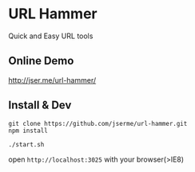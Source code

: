 # URL Hammer
Quick and Easy URL tools

## Online Demo
http://jser.me/url-hammer/

## Install & Dev

```
git clone https://github.com/jserme/url-hammer.git
npm install

./start.sh
```

open `http://localhost:3025` with your browser(>IE8)
